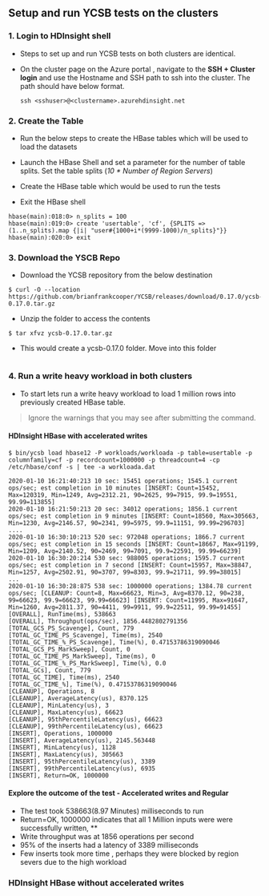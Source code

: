 ## Setup and run YCSB tests on the clusters

### 1. Login to HDInsight shell

- Steps to set up and run YCSB tests on both clusters are identical. 
- On the cluster page on the Azure portal , navigate to the **SSH + Cluster login** and use the Hostname and SSH path to ssh into the
    cluster.  The path should have below format. 
    
    ``` ssh <sshuser>@<clustername>.azurehdinsight.net ```

### 2. Create the Table 
- Run the below steps to create the HBase tables which will be used to load the datasets
 
 - Launch the HBase Shell and set a parameter for the number of table splits. Set the table splits (*10 * Number of Region Servers*)
 - Create the HBase table which would be used to run the tests
 - Exit the HBase shell  
```
hbase(main):018:0> n_splits = 100
hbase(main):019:0> create 'usertable', 'cf', {SPLITS => (1..n_splits).map {|i| "user#{1000+i*(9999-1000)/n_splits}"}}
hbase(main):020:0> exit
```
### 3. Download the YSCB Repo 
- Download the YCSB repository from the below destination
```
$ curl -O --location https://github.com/brianfrankcooper/YCSB/releases/download/0.17.0/ycsb-0.17.0.tar.gz 
  ```

- Unzip the folder to access the contents
```
$ tar xfvz ycsb-0.17.0.tar.gz 
```
- This would create a  ycsb-0.17.0 folder. Move into this folder
``` $ cd ycsb-0.17.0 
```

### 4. Run a write heavy workload in both clusters  

- To start lets run a write heavy workload to load 1 million rows into previously created HBase table.
>  Ignore the warnings that you may see after submitting the command. 

#### HDInsight HBase with accelerated writes
```
$ bin/ycsb load hbase12 -P workloads/workloada -p table=usertable -p columnfamily=cf -p recordcount=1000000 -p threadcount=4 -cp /etc/hbase/conf -s | tee -a workloada.dat

2020-01-10 16:21:40:213 10 sec: 15451 operations; 1545.1 current ops/sec; est completion in 10 minutes [INSERT: Count=15452, Max=120319, Min=1249, Avg=2312.21, 90=2625, 99=7915, 99.9=19551, 99.99=113855]
2020-01-10 16:21:50:213 20 sec: 34012 operations; 1856.1 current ops/sec; est completion in 9 minutes [INSERT: Count=18560, Max=305663, Min=1230, Avg=2146.57, 90=2341, 99=5975, 99.9=11151, 99.99=296703]
....
2020-01-10 16:30:10:213 520 sec: 972048 operations; 1866.7 current ops/sec; est completion in 15 seconds [INSERT: Count=18667, Max=91199, Min=1209, Avg=2140.52, 90=2469, 99=7091, 99.9=22591, 99.99=66239]
2020-01-10 16:30:20:214 530 sec: 988005 operations; 1595.7 current ops/sec; est completion in 7 second [INSERT: Count=15957, Max=38847, Min=1257, Avg=2502.91, 90=3707, 99=8303, 99.9=21711, 99.99=38015]
...
2020-01-10 16:30:28:875 538 sec: 1000000 operations; 1384.78 current ops/sec; [CLEANUP: Count=8, Max=66623, Min=3, Avg=8370.12, 90=238, 99=66623, 99.9=66623, 99.99=66623] [INSERT: Count=11995, Max=91647, Min=1260, Avg=2811.37, 90=4411, 99=9911, 99.9=22511, 99.99=91455]
[OVERALL], RunTime(ms), 538663
[OVERALL], Throughput(ops/sec), 1856.4482802791356
[TOTAL_GCS_PS_Scavenge], Count, 779
[TOTAL_GC_TIME_PS_Scavenge], Time(ms), 2540
[TOTAL_GC_TIME_%_PS_Scavenge], Time(%), 0.47153786319090046
[TOTAL_GCS_PS_MarkSweep], Count, 0
[TOTAL_GC_TIME_PS_MarkSweep], Time(ms), 0
[TOTAL_GC_TIME_%_PS_MarkSweep], Time(%), 0.0
[TOTAL_GCs], Count, 779
[TOTAL_GC_TIME], Time(ms), 2540
[TOTAL_GC_TIME_%], Time(%), 0.47153786319090046
[CLEANUP], Operations, 8
[CLEANUP], AverageLatency(us), 8370.125
[CLEANUP], MinLatency(us), 3
[CLEANUP], MaxLatency(us), 66623
[CLEANUP], 95thPercentileLatency(us), 66623
[CLEANUP], 99thPercentileLatency(us), 66623
[INSERT], Operations, 1000000
[INSERT], AverageLatency(us), 2145.563448
[INSERT], MinLatency(us), 1128
[INSERT], MaxLatency(us), 305663
[INSERT], 95thPercentileLatency(us), 3389
[INSERT], 99thPercentileLatency(us), 6935
[INSERT], Return=OK, 1000000
```

#### Explore the outcome of the test - Accelerated writes and Regular 

-  The test took 538663(8.97 Minutes) milliseconds to run
-  Return=OK, 1000000 indicates that all 1 Million inputs were were successfully written, **
- Write throughput was at 1856 operations per second
- 95% of the inserts had a latency of 3389 milliseconds
- Few inserts took more time , perhaps they were blocked by region severs due to the high workload

### HDInsight HBase without accelerated writes


<!--stackedit_data:
eyJoaXN0b3J5IjpbNTUzMzk2Nzg5LDkwMzc0MjIxMywtMTI4NT
E3Mjc0OSwtMTE0MTU1OTY5OCwxNjM2MTE4NDY0LDE0NzY1MDgz
MjMsOTg0MjE0NDU4LC0yMTQ0NTQ1NDI0LC0yNTI0Nzc5MTcsLT
EwNTE2NTY1ODcsMTc3Mzg4MzM4MCwtNDY0NzQyNDA3LDExNjA1
MDkxMTksMjM5NDUzOTgsMzYxMDI2NDQzLDE1OTA3NDIwODYsMT
A1MTEyMzkxOSwtMjA4MDM0NDMwOSwtMTU0ODc3OTAsLTE2NzEw
MTIyNV19
-->